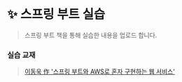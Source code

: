 # ✨ 스프링 부트 실습
> 스프링 부트 책을 통해 실습한 내용을 업로드 합니다.
### 실습 교재
> [이동욱 作 '스프링 부트와 AWS로 혼자 구현하는 웹 서비스'](http://www.yes24.com/Product/Goods/83849117)
